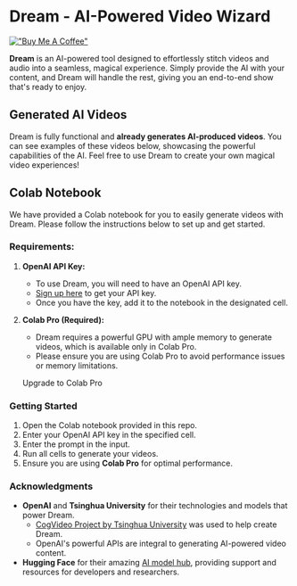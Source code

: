 Dream - AI-Powered Video Wizard
===============================

[!["Buy Me A Coffee"](https://www.buymeacoffee.com/assets/img/custom_images/orange_img.png)](https://www.buymeacoffee.com/achint08)

**Dream** is an AI-powered tool designed to effortlessly stitch videos and audio into a seamless, magical experience. Simply provide the AI with your content, and Dream will handle the rest, giving you an end-to-end show that's ready to enjoy.

Generated AI Videos
-------------------

Dream is fully functional and **already generates AI-produced videos**. You can see examples of these videos below, showcasing the powerful capabilities of the AI. Feel free to use Dream to create your own magical video experiences!

Colab Notebook
--------------

We have provided a Colab notebook for you to easily generate videos with Dream. Please follow the instructions below to set up and get started.

### Requirements:

1.  **OpenAI API Key:**

    -   To use Dream, you will need to have an OpenAI API key.
    -   [Sign up here](https://beta.openai.com/signup) to get your API key.
    -   Once you have the key, add it to the notebook in the designated cell.
      

2.  **Colab Pro (Required):**

    -   Dream requires a powerful GPU with ample memory to generate videos, which is available only in Colab Pro.
    -   Please ensure you are using Colab Pro to avoid performance issues or memory limitations.

    Upgrade to Colab Pro

### Getting Started

1.  Open the Colab notebook provided in this repo.
2.  Enter your OpenAI API key in the specified cell.
3.  Enter the prompt in the input.
4.  Run all cells to generate your videos.
5.  Ensure you are using **Colab Pro** for optimal performance.

### Acknowledgments

-   **OpenAI** and **Tsinghua University** for their technologies and models that power Dream.
    -   [CogVideo Project by Tsinghua University](https://github.com/THUDM/CogVideo) was used to help create Dream.
    -   OpenAI's powerful APIs are integral to generating AI-powered video content.
-   **Hugging Face** for their amazing [AI model hub](https://huggingface.co), providing support and resources for developers and researchers.
